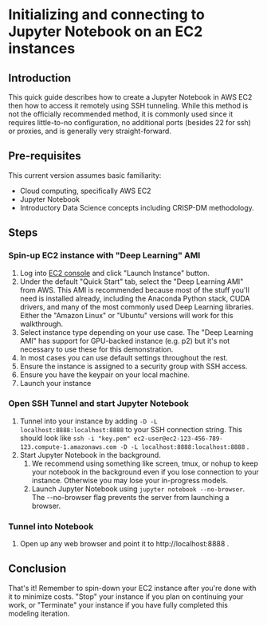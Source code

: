 # Initializing and connecting to Jupyter Notebook on an EC2 instances

## Introduction
This quick guide describes how to create a Jupyter Notebook in AWS EC2 then how to access it remotely using SSH tunneling. While this method is not the officially recommended method, it is commonly used since it requires little-to-no configuration, no additional ports (besides 22 for ssh) or proxies, and is generally very straight-forward.

## Pre-requisites
This current version assumes basic familiarity:
- Cloud computing, specifically AWS EC2
- Jupyter Notebook
- Introductory Data Science concepts including CRISP-DM methodology.

## Steps
### Spin-up EC2 instance with "Deep Learning" AMI
1. Log into [EC2 console](https://console.aws.amazon.com/ec2) and click "Launch Instance" button.
2. Under the default "Quick Start" tab, select the "Deep Learning AMI" from AWS. This AMI is recommended because most of the stuff you'll need is installed already, including the Anaconda Python stack, CUDA drivers, and many of the most commonly used Deep Learning libraries. Either the "Amazon Linux" or "Ubuntu" versions will work for this walkthrough.
3. Select instance type depending on your use case. The "Deep Learning AMI" has support for GPU-backed instance (e.g. p2) but it's not necessary to use these for this demonstration.
4. In most cases you can use default settings throughout the rest.
5. Ensure the instance is assigned to a security group with SSH access.
6. Ensure you have the keypair on your local machine.
7. Launch your instance

### Open SSH Tunnel and start Jupyter Notebook
1. Tunnel into your instance by adding `-D -L localhost:8888:localhost:8888` to your SSH connection string. This should look like `ssh -i "key.pem" ec2-user@ec2-123-456-789-123.compute-1.amazonaws.com -D -L localhost:8888:localhost:8888` .
2. Start Jupyter Notebook in the background.
    1. We recommend using something like screen, tmux, or nohup to keep your notebook in the background even if you lose connection to your instance. Otherwise you may lose your in-progress models.
    2. Launch Jupyter Notebook using `jupyter notebook --no-browser`. The --no-browser flag prevents the server from launching a browser.

### Tunnel into Notebook
1. Open up any web browser and point it to http://localhost:8888 .

## Conclusion
That's it! Remember to spin-down your EC2 instance after you're done with it to minimize costs. "Stop" your instance if you plan on continuing your work, or "Terminate" your instance if you have fully completed this modeling iteration.
